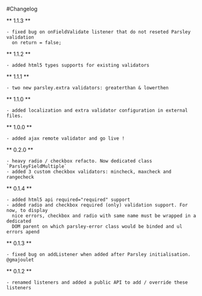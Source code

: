 #Changelog

** 1.1.3 **

    - fixed bug on onFieldValidate listener that do not reseted Parsley validation
      on return = false;

** 1.1.2 **

    - added html5 types supports for existing validators

** 1.1.1 **

    - two new parsley.extra validators: greaterthan & lowerthen

** 1.1.0 **

    - added localization and extra validator configuration in external files.

** 1.0.0 **

    - added ajax remote validator and go live !

** 0.2.0 **

    - heavy radio / checkbox refacto. Now dedicated class `ParsleyFieldMultiple`
    - added 3 custom checkbox validators: mincheck, maxcheck and rangecheck

** 0.1.4 **

    - added html5 api required="required" support
    - added radio and checkbox required (only) validation support. For now, to display
      nice errors, checkbox and radio with same name must be wrapped in a dedicated
      DOM parent on which parsley-error class would be binded and ul errors apend

** 0.1.3 **

    - fixed bug on addListener when added after Parsley initialisation. @gmajoulet

** 0.1.2 **

    - renamed listeners and added a public API to add / override these listeners